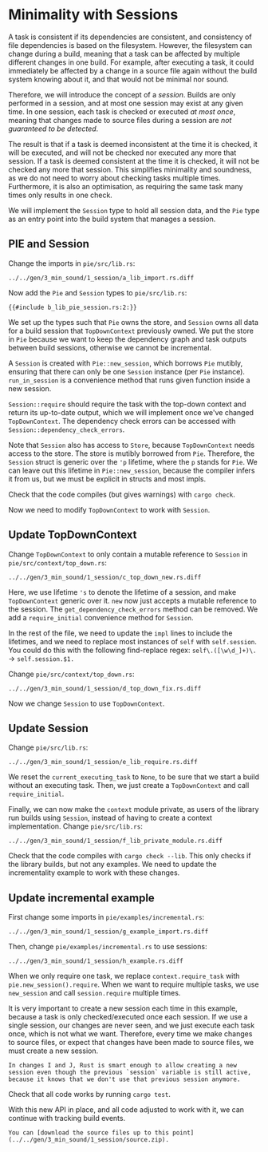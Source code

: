 # Minimality with Sessions

A task is consistent if its dependencies are consistent, and consistency of file dependencies is based on the filesystem.
However, the filesystem can change during a build, meaning that a task can be affected by multiple different changes in one build.
For example, after executing a task, it could immediately be affected by a change in a source file again without the build system knowing about it, and that would not be minimal nor sound.

Therefore, we will introduce the concept of a *session*.
Builds are only performed in a session, and at most one session may exist at any given time.
In one session, each task is checked or executed *at most once*, meaning that changes made to source files during a session are *not guaranteed to be detected*.

The result is that if a task is deemed inconsistent at the time it is checked, it will be executed, and will not be checked nor executed any more that session.
If a task is deemed consistent at the time it is checked, it will not be checked any more that session.
This simplifies minimality and soundness, as we do not need to worry about checking tasks multiple times.
Furthermore, it is also an optimisation, as requiring the same task many times only results in one check.

We will implement the `Session` type to hold all session data, and the `Pie` type as an entry point into the build system that manages a session.

## PIE and Session

Change the imports in `pie/src/lib.rs`: 

```diff2html fromfile
../../gen/3_min_sound/1_session/a_lib_import.rs.diff
```

Now add the `Pie` and `Session` types to `pie/src/lib.rs`:

```rust,
{{#include b_lib_pie_session.rs:2:}}
```

We set up the types such that `Pie` owns the store, and `Session` owns all data for a build session that `TopDownContext` previously owned.
We put the store in `Pie` because we want to keep the dependency graph and task outputs between build sessions, otherwise we cannot be incremental.

A `Session` is created with `Pie::new_session`, which borrows `Pie` mutibly, ensuring that there can only be one `Session` instance (per `Pie` instance).
`run_in_session` is a convenience method that runs given function inside a new session.

`Session::require` should require the task with the top-down context and return its up-to-date output, which we will implement once we've changed `TopDownContext`.
The dependency check errors can be accessed with `Session::dependency_check_errors`.

Note that `Session` also has access to `Store`, because `TopDownContext` needs access to the store.
The store is mutibly borrowed from `Pie`.
Therefore, the `Session` struct is generic over the `'p` lifetime, where the `p` stands for `Pie`.
We can leave out this lifetime in `Pie::new_session`, because the compiler infers it from us, but we must be explicit in structs and most impls.

Check that the code compiles (but gives warnings) with `cargo check`.

Now we need to modify `TopDownContext` to work with `Session`.

## Update TopDownContext

Change `TopDownContext` to only contain a mutable reference to `Session` in `pie/src/context/top_down.rs`:

```diff2html fromfile
../../gen/3_min_sound/1_session/c_top_down_new.rs.diff
```

Here, we use lifetime `'s` to denote the lifetime of a session, and make `TopDownContext` generic over it.
`new` now just accepts a mutable reference to the session.
The `get_dependency_check_errors` method can be removed.
We add a `require_initial` convenience method for `Session`.

In the rest of the file, we need to update the `impl` lines to include the lifetimes, and we need to replace most instances of `self` with `self.session`.
You could do this with the following find-replace regex: `self\.([\w\d_]+)\.` -> `self.session.$1.`

Change `pie/src/context/top_down.rs`:

```diff2html fromfile
../../gen/3_min_sound/1_session/d_top_down_fix.rs.diff
```

Now we change `Session` to use `TopDownContext`. 

## Update Session

Change `pie/src/lib.rs`:

```diff2html fromfile
../../gen/3_min_sound/1_session/e_lib_require.rs.diff
```

We reset the `current_executing_task` to `None`, to be sure that we start a build without an executing task.
Then, we just create a `TopDownContext` and call `require_initial`.

Finally, we can now make the `context` module private, as users of the library run builds using `Session`, instead of having to create a context implementation.
Change `pie/src/lib.rs`:

```diff2html fromfile
../../gen/3_min_sound/1_session/f_lib_private_module.rs.diff
```

Check that the code compiles with `cargo check --lib`.
This only checks if the library builds, but not any examples.
We need to update the incrementality example to work with these changes.

## Update incremental example

First change some imports in `pie/examples/incremental.rs`:

```diff2html fromfile
../../gen/3_min_sound/1_session/g_example_import.rs.diff
```

Then, change `pie/examples/incremental.rs` to use sessions:

```diff2html fromfile
../../gen/3_min_sound/1_session/h_example.rs.diff
```

When we only require one task, we replace `context.require_task` with `pie.new_session().require`.
When we want to require multiple tasks, we use `new_session` and call `session.require` multiple times.

It is very important to create a new session each time in this example, because a task is only checked/executed once each session.
If we use a single session, our changes are never seen, and we just execute each task once, which is not what we want.
Therefore, every time we make changes to source files, or expect that changes have been made to source files, we must create a new session.

```admonish
In changes I and J, Rust is smart enough to allow creating a new session even though the previous `session` variable is still active, because it knows that we don't use that previous session anymore. 
```

Check that all code works by running `cargo test`.

With this new API in place, and all code adjusted to work with it, we can continue with tracking build events.

```admonish example title="Download source code" collapsible=true
You can [download the source files up to this point](../../gen/3_min_sound/1_session/source.zip).
```
